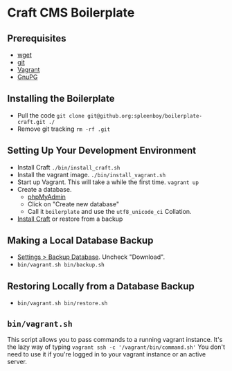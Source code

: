 # Craft CMS Boilerplate

## Prerequisites
- [wget](https://www.gnu.org/software/wget/)
- [git](https://git-scm.com/downloads)
- [Vagrant](https://www.vagrantup.com/downloads.html)
- [GnuPG](https://www.gnupg.org/)

## Installing the Boilerplate
- Pull the code
    `git clone git@github.org:spleenboy/boilerplate-craft.git ./`
- Remove git tracking
    `rm -rf .git`

## Setting Up Your Development Environment
- Install Craft
    `./bin/install_craft.sh`
- Install the vagrant image.
    `./bin/install_vagrant.sh`
- Start up Vagrant. This will take a while the first time.
    `vagrant up`
- Create a database.
    - [phpMyAdmin](http://localhost:9000/)
    - Click on "Create new database"
    - Call it `boilerplate` and use the `utf8_unicode_ci` Collation.
- [Install Craft](http://localhost:8080/admin) or restore from a backup

## Making a Local Database Backup
- [Settings > Backup Database](http://localhost:8080/admin/settings). Uncheck "Download".
- `bin/vagrant.sh bin/backup.sh`

## Restoring Locally from a Database Backup
- `bin/vagrant.sh bin/restore.sh`

## `bin/vagrant.sh`
This script allows you to pass commands to a running vagrant instance. It's the lazy way of typing `vagrant ssh -c '/vagrant/bin/command.sh'` You don't need to use it if you're logged in to your vagrant instance or an active server.
